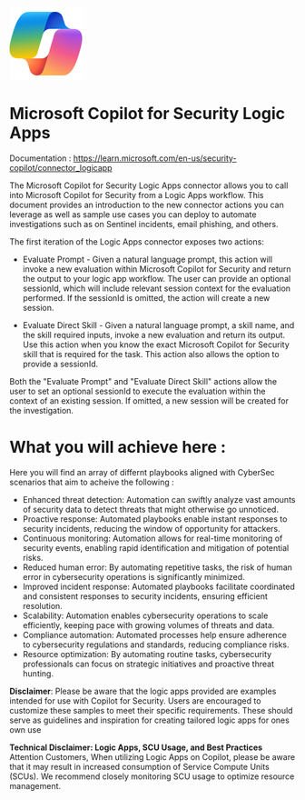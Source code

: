 ![Copilot for Security Overview](https://github.com/Azure/Copilot-For-Security/blob/main/Images/ic_fluent_copilot_64_64%402x.png)
# Microsoft Copilot for Security Logic Apps
Documentation : https://learn.microsoft.com/en-us/security-copilot/connector_logicapp

The Microsoft Copilot for Security Logic Apps connector allows you to call into Microsoft Copilot for Security from a Logic Apps workflow. This document provides an introduction to the new connector actions you can leverage as well as sample use cases you can deploy to automate investigations such as on Sentinel incidents, email phishing, and others.

The first iteration of the Logic Apps connector exposes two actions:

- Evaluate Prompt - Given a natural language prompt, this action will invoke a new evaluation within Microsoft Copilot for Security and return the output to your logic app workflow. The user can provide an optional sessionId, which will include relevant session context for the evaluation performed. If the sessionId is omitted, the action will create a new session.

- Evaluate Direct Skill - Given a natural language prompt, a skill name, and the skill required inputs, invoke a new evaluation and return its output. Use this action when you know the exact Microsoft Copilot for Security skill that is required for the task. This action also allows the option to provide a sessionId.

Both the "Evaluate Prompt" and "Evaluate Direct Skill" actions allow the user to set an optional sessionId to execute the evaluation within the context of an existing session. If omitted, a new session will be created for the investigation.

# What you will achieve here :
Here you will find an array of differnt playbooks aligned with CyberSec scenarios that aim to acheive the following :
- Enhanced threat detection: Automation can swiftly analyze vast amounts of security data to detect threats that might otherwise go unnoticed.
- Proactive response: Automated playbooks enable instant responses to security incidents, reducing the window of opportunity for attackers.
- Continuous monitoring: Automation allows for real-time monitoring of security events, enabling rapid identification and mitigation of potential risks.
- Reduced human error: By automating repetitive tasks, the risk of human error in cybersecurity operations is significantly minimized.
- Improved incident response: Automated playbooks facilitate coordinated and consistent responses to security incidents, ensuring efficient resolution.
- Scalability: Automation enables cybersecurity operations to scale efficiently, keeping pace with growing volumes of threats and data.
- Compliance automation: Automated processes help ensure adherence to cybersecurity regulations and standards, reducing compliance risks.
- Resource optimization: By automating routine tasks, cybersecurity professionals can focus on strategic initiatives and proactive threat hunting.

**Disclaimer**: Please be aware that the logic apps provided are examples intended for use with Copilot for Security. Users are encouraged to customize these samples to meet their specific requirements. These should serve as guidelines and inspiration for creating tailored logic apps for ones own use

**Technical Disclaimer: Logic Apps, SCU Usage, and Best Practices**
Attention Customers,
When utilizing Logic Apps on Copilot, please be aware that it may result in increased consumption of Service Compute Units (SCUs). We recommend closely monitoring SCU usage to optimize resource management. 

